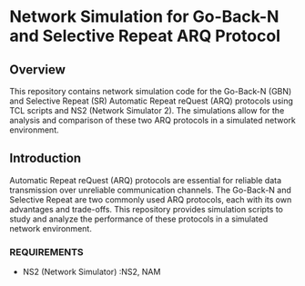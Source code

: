 # Network Simulation for Go-Back-N and Selective Repeat ARQ Protocol

## Overview

This repository contains network simulation code for the Go-Back-N (GBN) and Selective Repeat (SR) Automatic Repeat reQuest (ARQ) protocols using TCL scripts and NS2 (Network Simulator 2). The simulations allow for the analysis and comparison of these two ARQ protocols in a simulated network environment.

## Introduction

Automatic Repeat reQuest (ARQ) protocols are essential for reliable data transmission over unreliable communication channels. The Go-Back-N and Selective Repeat are two commonly used ARQ protocols, each with its own advantages and trade-offs. This repository provides simulation scripts to study and analyze the performance of these protocols in a simulated network environment.


### REQUIREMENTS

- NS2 (Network Simulator) :NS2, NAM


